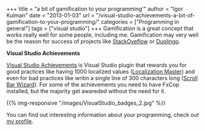 +++
title = "a bit of gamification to your programming'"
author = "Igor Kulman"
date = "2013-01-03"
url = "/visual-studio-achievements-a-bit-of-gamification-to-your-programming/"
categories = ["Programming in general"]
tags = ["visual studio"]
+++
Gamification is a great concept that works really well for some people, including me. Gamification may very well be the reason for success of projects like [StackOveflow][1] or [Duolingo][2].

**Visual Studio Achievements**

[Visual Studio Achievements][3] is Visual Studio plugin that rewards you for good practices like having 1000 localized values ([Localization Master][4]) and even for bad practices like writin a single line of 300 characters long ([Scroll Bar Wizard][5]). For some of the achievements you need to have FxCop installed, but the majority get awareded without the need for it.

{{% img-responsive "/images/VisualStudio_badges_2.jpg" %}}

You can find out interesting information about your programming, check out [my profile][7].

<!--more-->

 [1]: http://stackoverflow.com/
 [2]: http://duolingo.com/
 [3]: http://visualstudiogallery.msdn.microsoft.com/bc7a433b-b594-48d4-bba2-a2f24774d02f
 [4]: https://channel9.msdn.com/achievements/visualstudio/MoreThan1000LOC
 [5]: https://channel9.msdn.com/achievements/visualstudio/LongerThan300LocAchievement
 [6]: http://visualstudiogallery.msdn.microsoft.com/site/view/file/63443/1/VisualStudio_badges_2.jpg
 [7]: https://channel9.msdn.com/niners/igorkulman/achievements/visualstudio

